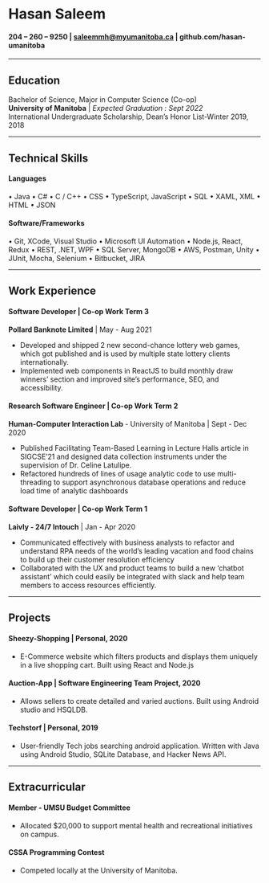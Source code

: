 # Hasan Saleem
####  204 – 260 – 9250 |  saleemmh@myumanitoba.ca | github.com/hasan-umanitoba 

---

## Education
 Bachelor of Science, Major in Computer Science (Co-op)  
 **University of Manitoba**  |  *Expected Graduation : Sept 2022*  
 International Undergraduate Scholarship, Dean’s Honor List-Winter 2019, 2018

---

## Technical Skills
#### Languages 
• Java • C# • C / C++ • CSS
• TypeScript, JavaScript • SQL 
• XAML, XML • HTML • JSON 
#### Software/Frameworks
• Git, XCode, Visual Studio • Microsoft UI Automation 
• Node.js, React, Redux • REST, .NET, WPF
• SQL Server, MongoDB • AWS, Postman, Unity
• JUnit, Mocha, Selenium  • Bitbucket, JIRA

---
## Work Experience
#### Software Developer | Co-op Work Term 3
**Pollard Banknote Limited** | May - Aug 2021
* Developed and shipped 2 new second-chance lottery web games, which got published and is used by multiple state lottery clients internationally. 
* Implemented web components in ReactJS to build monthly draw winners’ section and improved site’s performance, SEO, and accessibility.

#### Research Software Engineer | Co-op Work Term 2
**Human-Computer Interaction Lab** - University of Manitoba | Sept - Dec 2020
* Published Facilitating Team-Based Learning in Lecture Halls article in SIGCSE’21 and designed data collection instruments under the supervision of Dr. Celine Latulipe.
* Refactored hundreds of lines of usage analytic code to use multi-threading to support asynchronous database operations and reduce load time of analytic dashboards 

#### Software Developer | Co-op Work Term 1
**Laivly - 24/7 Intouch** | Jan - Apr 2020
* Communicated effectively with business analysts to refactor and understand RPA needs of the world’s leading vacation and food chains to build up their customer resolution efficiency
* Collaborated with the UX and product teams to build a new ‘chatbot assistant’ which could easily be integrated with slack and help team members to access resources efficiently.

---

## Projects
#### Sheezy-Shopping | Personal, 2020
* E-Commerce website which filters products and displays them uniquely in a live shopping cart. Built using React and Node.js

#### Auction-App  | Software Engineering Team Project, 2020
* Allows sellers to create detailed and varied auctions. Built using Android studio and HSQLDB.

#### Techstorf | Personal, 2019
* User-friendly Tech jobs searching android application. Written with Java using Android Studio, SQLite Database, and Hacker News API.

---

## Extracurricular
#### Member - UMSU Budget Committee
* Allocated $20,000 to support mental health and recreational initiatives on campus.

#### CSSA Programming Contest 
* Competed locally at the University of Manitoba.
